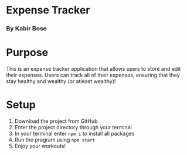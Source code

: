 # Expense Tracker

### By Kabir Bose

# Purpose

This is an expense tracker application that allows users to store and edit their expenses. Users can track all of their expenses, ensuring that they stay healthy and wealthy (or atleast wealthy)!

# Setup

1. Download the project from GitHub
2. Enter the project directory through your terminal
3. In your terminal enter `npm i` to install all packages
4. Run the program using `npm start`
5. Enjoy your workouts!
